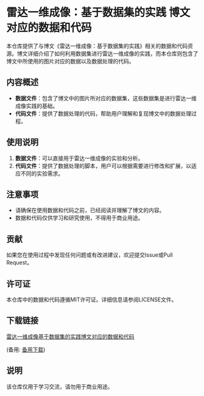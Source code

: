 # 雷达一维成像：基于数据集的实践 博文对应的数据和代码

本仓库提供了与博文《雷达一维成像：基于数据集的实践》相关的数据和代码资源。博文详细介绍了如何利用数据集进行雷达一维成像的实践，而本仓库则包含了博文中所使用的图片对应的数据以及数据处理的代码。

## 内容概述

- **数据文件**：包含了博文中的图片所对应的数据集，这些数据集是进行雷达一维成像实践的基础。
- **代码文件**：提供了数据处理的代码，帮助用户理解和复现博文中的数据处理过程。

## 使用说明

1. **数据文件**：可以直接用于雷达一维成像的实验和分析。
2. **代码文件**：提供了数据处理的脚本，用户可以根据需要进行修改和扩展，以适应不同的实验需求。

## 注意事项

- 请确保在使用数据和代码之前，已经阅读并理解了博文的内容。
- 数据和代码仅供学习和研究使用，不得用于商业用途。

## 贡献

如果您在使用过程中发现任何问题或有改进建议，欢迎提交Issue或Pull Request。

## 许可证

本仓库中的数据和代码遵循MIT许可证。详细信息请参阅LICENSE文件。

## 下载链接
[雷达一维成像基于数据集的实践博文对应的数据和代码](https://pan.quark.cn/s/fda71bb4a044) 

(备用: [备用下载](https://pan.baidu.com/s/1XTagcsOPB6Kxgnt_N-JOcA?pwd=1234))

## 说明

该仓库仅用于学习交流，请勿用于商业用途。
